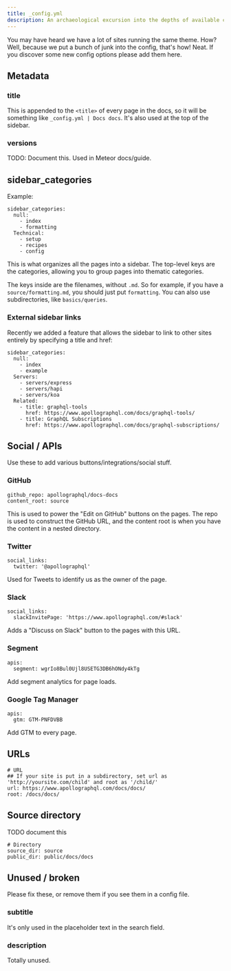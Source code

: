```yaml
---
title: _config.yml
description: An archaeological excursion into the depths of available configuration.
---
```


You may have heard we have a lot of sites running the same theme. How? Well, because we put a bunch of junk into the config, that's how! Neat. If you discover some new config options please add them here.

<h2 id="meta">Metadata</h2>

<h3 id="title">title</h3>

This is appended to the `<title>` of every page in the docs, so it will be something like `_config.yml | Docs docs`. It's also used at the top of the sidebar.

<h3 id="versions">versions</h3>

TODO: Document this. Used in Meteor docs/guide.

<h2 id="sidebar">sidebar_categories</h2>

Example:

```
sidebar_categories:
  null:
    - index
    - formatting
  Technical:
    - setup
    - recipes
    - config
```

This is what organizes all the pages into a sidebar. The top-level keys are the categories, allowing you to group pages into thematic categories.

The keys inside are the filenames, without `.md`. So for example, if you have a `source/formatting.md`, you should just put `formatting`. You can also use subdirectories, like `basics/queries`.

<h3 id="sidebar-external">External sidebar links</h3>

Recently we added a feature that allows the sidebar to link to other sites entirely by specifying a title and href:

```
sidebar_categories:
  null:
    - index
    - example
  Servers:
    - servers/express
    - servers/hapi
    - servers/koa
  Related:
    - title: graphql-tools
      href: https://www.apollographql.com/docs/graphql-tools/
    - title: GraphQL Subscriptions
      href: https://www.apollographql.com/docs/graphql-subscriptions/
```

<h2 id="social">Social / APIs</h2>

Use these to add various buttons/integrations/social stuff.

<h3 id="github-repo">GitHub</h3>

```
github_repo: apollographql/docs-docs
content_root: source
```

This is used to power the "Edit on GitHub" buttons on the pages. The repo is used to construct the GitHub URL, and the content root is when you have the content in a nested directory.

<h3 id="social-twitter">Twitter</h3>

```
social_links:
  twitter: '@apollographql'
```

Used for Tweets to identify us as the owner of the page.

<h3 id="social-slack">Slack</h3>

```
social_links:
  slackInvitePage: 'https://www.apollographql.com/#slack'
```

Adds a "Discuss on Slack" button to the pages with this URL.

<h3 id="segment">Segment</h3>

```
apis:
  segment: wgrIo8Bul0Ujl8USETG3DB6hONdy4kTg
```

Add segment analytics for page loads.

<h3 id="gtm">Google Tag Manager</h3>

```
apis:
  gtm: GTM-PNFDVBB
```

Add GTM to every page.

<h2 id="url">URLs</h2>

```
# URL
## If your site is put in a subdirectory, set url as 'http://yoursite.com/child' and root as '/child/'
url: https://www.apollographql.com/docs/docs/
root: /docs/docs/
```

<h2 id="source-dir">Source directory</h2>

TODO document this

```
# Directory
source_dir: source
public_dir: public/docs/docs
```

<h2 id="unused">Unused / broken</h2>

Please fix these, or remove them if you see them in a config file.

<h3 id="subtitle">subtitle</h3>

It's only used in the placeholder text in the search field.

<h3 id="description">description</h3>

Totally unused.
